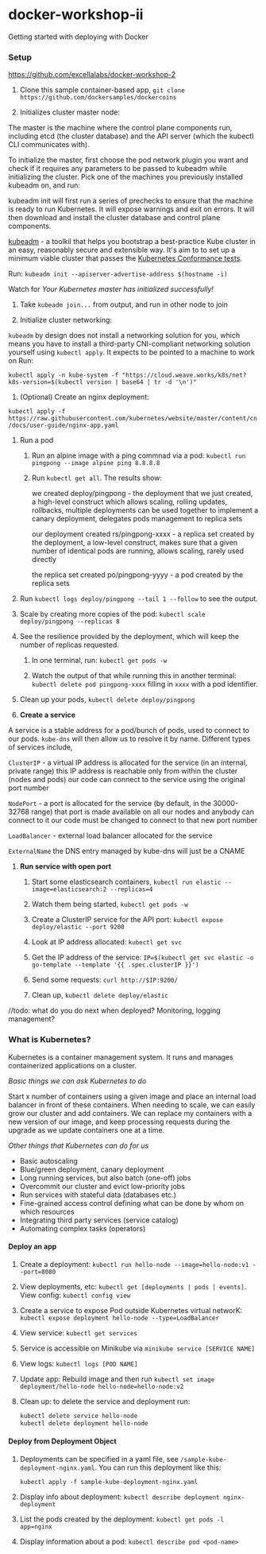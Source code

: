 # docker-workshop-ii

Getting started with deploying with Docker

### Setup

https://github.com/excellalabs/docker-workshop-2


1. Clone this sample container-based app, `git clone https://github.com/dockersamples/dockercoins`

1. Initializes cluster master node:

The master is the machine where the control plane components run, including etcd (the cluster database) and the API server (which the kubectl CLI communicates with).

To initialize the master, first choose the pod network plugin you want and check if it requires any parameters to be passed to kubeadm while initializing the cluster. Pick one of the machines you previously installed kubeadm on, and run:

kubeadm init will first run a series of prechecks to ensure that the machine is ready to run Kubernetes. It will expose warnings and exit on errors. It will then download and install the cluster database and control plane components.

[kubeadm](https://kubernetes.io/docs/setup/independent/create-cluster-kubeadm/) - a toolkil that helps you bootstrap a best-practice Kube cluster in an easy, reasonably secure and extensible way. It's aim to to set up a minimum viable cluster that passes the [Kubernetes Conformance tests](https://kubernetes.io/blog/2017/10/software-conformance-certification/). 

Run: `kubeadm init --apiserver-advertise-address $(hostname -i)`

Watch for *Your Kubernetes master has initialized successfully!*

1. Take `kubeadm join...` from output, and run in other node to join

1. Initialize cluster networking:

`kubeadm` by design does not install a networking solution for you, which means you have to install a third-party CNI-compliant networking solution yourself using `kubectl apply`. It expects to be pointed to a machine to work on Run:

`kubectl apply -n kube-system -f "https://cloud.weave.works/k8s/net?k8s-version=$(kubectl version | base64 | tr -d '\n')"`

1. (Optional) Create an nginx deployment:

`kubectl apply -f https://raw.githubusercontent.com/kubernetes/website/master/content/cn/docs/user-guide/nginx-app.yaml`

1. Run a pod

    1. Run an alpine image with a ping commnad via a pod: `kubectl run pingpong --image alpine ping 8.8.8.8`

    1. Run `kubectl get all`. The results show:

        we created deploy/pingpong - the deployment that we just created, a high-level construct which allows scaling, rolling updates, rollbacks, multiple deployments can be used together to implement a canary deployment, delegates pods management to replica sets

        our deployment created rs/pingpong-xxxx - a replica set created by the deployment, a low-level construct, makes sure that a given number of identical pods are running, allows scaling, rarely used directly
        
        the replica set created po/pingpong-yyyy - a pod created by the replica sets
    
1. Run `kubectl logs deploy/pingpong --tail 1 --follow` to see the output.

1. Scale by creating more copies of the pod: `kubectl scale deploy/pingpong --replicas 8`

1. See the resilience provided by the deployment, which will keep the number of replicas requested.

    1. In one terminal, run: `kubectl get pods -w`

    1. Watch the output of that while running this in another terminal: `kubectl delete pod pingpong-xxxx` filling in `xxxx` with a pod identifier.

1. Clean up your pods, `kubectl delete deploy/pingpong`

1. **Create a service** 

A service is a stable address for a pod/bunch of pods, used to connect to our pods. `kube-dns` will then allow us to resolve it by name. Different types of services include,

`ClusterIP` - a virtual IP address is allocated for the service (in an internal, private range) this IP address is reachable only from within the cluster (nodes and pods) our code can connect to the service using the original port number

`NodePort` - a port is allocated for the service (by default, in the 30000-32768 range) that port is made available on all our nodes and anybody can connect to it our code must be changed to connect to that new port number

`LoadBalancer` - external load balancer allocated for the service

`ExternalName` the DNS entry managed by kube-dns will just be a CNAME

1. **Run service with open port** 

    1. Start some elasticsearch containers, `kubectl run elastic --image=elasticsearch:2 --replicas=4`

    1. Watch them being started, `kubectl get pods -w`

    1. Create a ClusterIP service for the API port: `kubectl expose deploy/elastic --port 9200`

    1. Look at IP address allocated: `kubectl get svc`

    1. Get the IP address of the service: `IP=$(kubectl get svc elastic -o go-template --template '{{ .spec.clusterIP }}')`

    1. Send some requests: `curl http://$IP:9200/`

    1. Clean up, `kubectl delete deploy/elastic`


//todo: what do you do next when deployed? Monitoring, logging management?


### What is Kubernetes?

Kubernetes is a container management system. It runs and manages containerized applications on a cluster.

*Basic things we can ask Kubernetes to do*

Start x number of containers using a given image and place an internal load balancer in front of these containers. When needing to scale, we can easily grow our cluster and add containers. We can replace my containers with a new version of our image, and keep processing requests during the upgrade as we update containers one at a time.

*Other things that Kubernetes can do for us*

* Basic autoscaling
* Blue/green deployment, canary deployment
* Long running services, but also batch (one-off) jobs
* Overcommit our cluster and evict low-priority jobs
* Run services with stateful data (databases etc.)
* Fine-grained access control defining what can be done by whom on which resources
* Integrating third party services (service catalog)
* Automating complex tasks (operators)

#### Deploy an app

1. Create a deployment: `kubectl run hello-node --image=hello-node:v1 --port=8080`

1. View deployments, etc: `kubectl get [deployments | pods | events]`. View config: `kubectl config view`

1. Create a service to expose Pod outside Kubernetes virtual networK: `kubectl expose deployment hello-node --type=LoadBalancer`

1. View service: `kubectl get services`

1. Service is accessible on Minikube via `minikube service [SERVICE NAME]`

1. View logs: `kubectl logs [POD NAME]`

1. Update app: Rebuild image and then run `kubectl set image deployment/hello-node hello-node=hello-node:v2`

1. Clean up: to delete the service and deployment run: 

    ```sh
    kubectl delete service hello-node
    kubectl delete deployment hello-node
    ```

#### Deploy from Deployment Object

1. Deployments can be specified in a yaml file, see `/sample-kube-deployment-nginx.yaml`. You can run this deployment like this: 

    `kubectl apply -f sample-kube-deployment-nginx.yaml`

1. Display info about deployment: `kubectl describe deployment nginx-deployment`

1. List the pods created by the deployment: `kubectl get pods -l app=nginx`

1. Display information about a pod: `kubectl describe pod <pod-name>`
